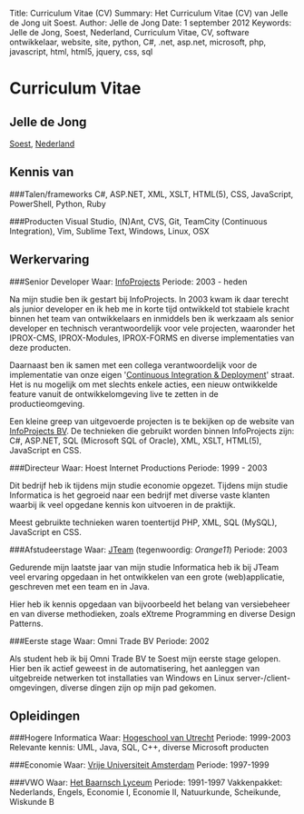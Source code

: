 Title:    Curriculum Vitae (CV)
Summary:  Het Curriculum Vitae (CV) van Jelle de Jong uit Soest.
Author:   Jelle de Jong
Date:     1 september 2012
Keywords: Jelle de Jong, Soest, Nederland, Curriculum Vitae, CV, software ontwikkelaar, website, site, python, C#, .net, asp.net, microsoft, php, javascript, html, html5, jquery, css, sql

Curriculum Vitae
===
Jelle de Jong
---
[Soest][1], [Nederland][2]

Kennis van
---
###Talen/frameworks
C#, ASP.NET, XML, XSLT, HTML(5), CSS, JavaScript, PowerShell, Python, Ruby

###Producten
Visual Studio, (N)Ant, CVS, Git, TeamCity (Continuous Integration), Vim, Sublime Text, Windows, Linux, OSX

Werkervaring
---
###Senior Developer
Waar: [InfoProjects][3]
Periode: 2003 - heden

Na mijn studie ben ik gestart bij InfoProjects. In 2003 kwam ik daar terecht als junior developer en ik heb me in korte tijd ontwikkeld tot stabiele kracht binnen het team van ontwikkelaars en inmiddels ben ik werkzaam als senior developer en technisch verantwoordelijk voor vele projecten, waaronder het IPROX-CMS, IPROX-Modules, IPROX-FORMS en diverse implementaties van deze producten.

Daarnaast ben ik samen met een collega verantwoordelijk voor de implementatie van onze eigen '[Continuous Integration & Deployment][8]' straat. Het is nu mogelijk om met slechts enkele acties, een nieuw ontwikkelde feature vanuit de ontwikkelomgeving live te zetten in de productieomgeving.

Een kleine greep van uitgevoerde projecten is te bekijken op de website van [InfoProjects BV][3]. De technieken die gebruikt worden binnen InfoProjects zijn: C#, ASP.NET, SQL (Microsoft SQL of Oracle), XML, XSLT, HTML(5), JavaScript en CSS.

###Directeur
Waar: Hoest Internet Productions
Periode: 1999 - 2003

Dit bedrijf heb ik tijdens mijn studie economie opgezet. Tijdens mijn studie Informatica is het gegroeid naar een bedrijf met diverse vaste klanten waarbij ik veel opgedane kennis kon uitvoeren in de praktijk.

Meest gebruikte technieken waren toentertijd PHP, XML, SQL (MySQL), JavaScript en CSS.

###Afstudeerstage
Waar: [JTeam][4] (tegenwoordig: _Orange11_)
Periode: 2003

Gedurende mijn laatste jaar van mijn studie Informatica heb ik bij JTeam veel ervaring opgedaan in het ontwikkelen van een grote (web)applicatie, geschreven met een team en in Java.

Hier heb ik kennis opgedaan van bijvoorbeeld het belang van versiebeheer en van diverse methodieken, zoals eXtreme Programming en diverse Design Patterns.

###Eerste stage
Waar: Omni Trade BV
Periode: 2002

Als student heb ik bij Omni Trade BV te Soest mijn eerste stage gelopen. Hier ben ik actief geweest in de automatisering, het aanleggen van uitgebreide netwerken tot installaties van Windows en Linux server-/client-omgevingen, diverse dingen zijn op mijn pad gekomen.

Opleidingen
---
###Hogere Informatica
Waar: [Hogeschool van Utrecht][5]
Periode: 1999-2003
Relevante kennis: UML, Java, SQL, C++, diverse Microsoft producten

###Economie
Waar: [Vrije Universiteit Amsterdam][6]
Periode: 1997-1999

###VWO
Waar: [Het Baarnsch Lyceum][7]
Periode: 1991-1997
Vakkenpakket: Nederlands, Engels, Economie I, Economie II, Natuurkunde, Scheikunde, Wiskunde B

[1]: https://maps.google.com/maps?q=Soest,+Nederland
[2]: https://maps.google.com/maps?q=Nederland
[3]: http://www.infoprojects.nl/
[4]: http://www.orange11.nl/
[5]: http://www.hu.nl/
[6]: http://www.vu.nl/
[7]: http://www.hetbaarnschlyceum.nl/
[8]: http://en.wikipedia.org/wiki/Continuous_integration